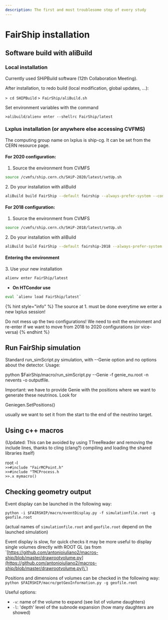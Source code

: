 ```yaml
---
description: The first and most troublesome step of every study
---
```


# FairShip installation

## Software build with aliBuild

### Local installation

Currently used SHiPBuild software (12th Collaboration Meeting).

After installation, to redo build (local modification, global updates, ...):

`> cd SHIPBuild` `> FairShip/aliBuild.sh`

Set environment variables with the command

`>alibuild/alienv enter --shellrc FairShip/latest`

### Lxplus installation (or anywhere else accessing CVFMS)

The computing group name on lxplus is ship-cg. It can be set from the CERN resource page.

#### For 2020 configuration:

1. Source the environment from CVMFS

```bash
source /cvmfs/ship.cern.ch/SHiP-2020/latest/setUp.sh
```

&#x20;   2\. Do your installation with aliBuild

```bash
aliBuild build FairShip --default fairship --always-prefer-system --config-dir $SHIPDIST
```

#### For 2018 configuration:



1. Source the environment from CVMFS

```bash
source /cvmfs/ship.cern.ch/SHiP-2018/latest/setUp.sh
```

&#x20;    2\. Do your installation with aliBuild

```bash
aliBuild build FairShip --default fairship-2018 --always-prefer-system --config-dir $SHIPDIST
```

#### Entering the environment



&#x20;    3\. Use your new installation

```bash
alienv enter FairShip/latest
```

* **On HTCondor use**

```bash
eval `alienv load FairShip/latest`
```

{% hint style="info" %}
The source at 1. must be done everytime we enter a new lxplus session!

Do not mess up the two configurations! We need to exit the enviroment and re-enter if we want to move from 2018 to 2020 configurations (or vice-versa)
{% endhint %}



## Run FairShip simulation

Standard run\_simScript.py simulation, with --Genie option and no options about the detector. Usage:

python $FairShip/macro/run\_simScript.py --Genie -f genie\_nu.root -n nevents -o outputfile.

Important: we have to provide Genie with the positions where we want to generate these neutrinos. Look for

Geniegen.SetPositions()

usually we want to set it from the start to the end of the neutrino target.

## Using c++ macros

(Updated: This can be avoided by using TTreeReader and removing the include lines, thanks to cling (clang?) compiling and loading the shared libraries itself)

root -l\
`>>#include "FairMCPoint.h"`\
`>>#include "TMCProcess.h`\
`>>.x mymacro()`

## Checking geometry output &#x20;

Event display can be launched in the following way:

`python -i $FAIRSHIP/macro/eventDisplay.py -f simulationfile.root -g geofile.root`

(actual names of `simulationfile.root` and `geofile.root` depend on the launched simulation)

Event display is slow, for quick checks it may be more useful to display single volumes directly with ROOT GL (as from \`[https://github.com/antonioiuliano2/macros-ship/blob/master/drawrootvolume.py](https://github.com/antonioiuliano2/macros-ship/blob/master/drawrootvolume.py)\`)

Positions and dimensions of volumes can be checked in the following way: `python $FAIRSHIP/macro/getGeoInformation.py -g geofile.root`

Useful options:

* `-v`: name of the volume to expand (see list of volume daughters)
* `-l`: 'depth' level of the subnode expansion (how many daughters are showed) &#x20;

